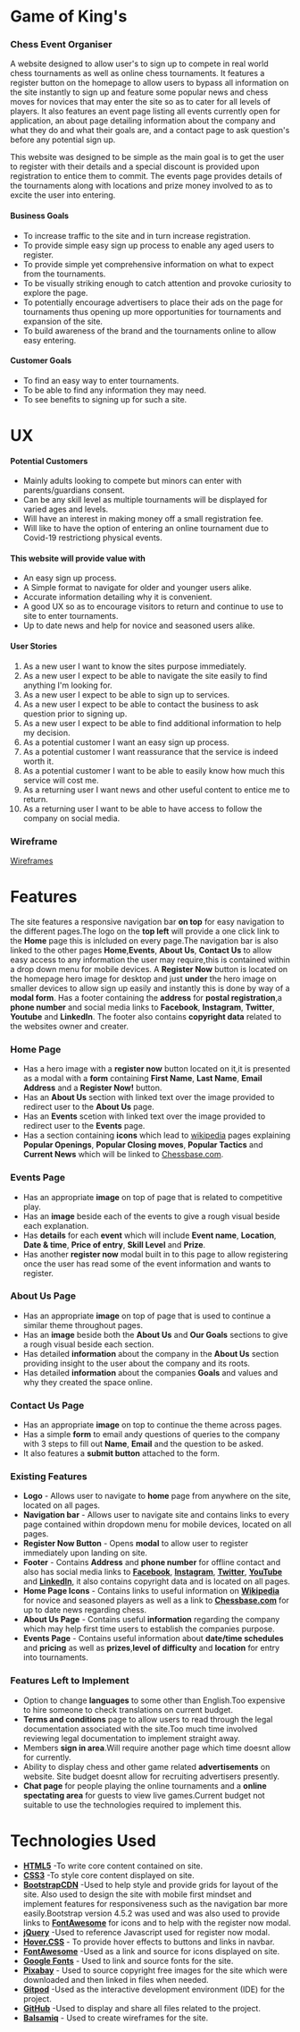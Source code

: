 # Game of King's

### Chess Event Organiser

A website designed to allow user's to sign up to compete in real world chess tournaments as well as online chess tournaments. It features a register button on the homepage to allow users to bypass all information on the site instantly to sign up and feature some popular news and chess moves for novices that may enter the site so as to cater for all levels of players. It also features an event page listing all events currently open for application, an about page detailing information about the company and what they do and what their goals are, and a contact page to ask question's before any potential sign up.

This website was designed to be simple as the main goal is to get the user to register with their details and a special discount is provided upon registration to entice them to commit. The events page provides details of the tournaments along with locations and prize money involved to as to excite the user into entering. 

#### Business Goals
  - To increase traffic to the site and in turn increase registration.
  - To provide simple easy sign up process to enable any aged users to register.
  - To provide simple yet comprehensive information on what to expect from the tournaments.
  - To be visually striking enough to catch attention and provoke curiosity to explore the page.
  - To potentially encourage advertisers to place their ads on the page for tournaments  thus opening up more opportunities for tournaments and expansion of the site.
  - To build awareness of the brand and the tournaments online to allow easy entering.
 
#### Customer Goals
  - To find an easy way to enter tournaments.
  - To be able to find any information they may need.
  - To see benefits to signing up for such a site.

# UX

 #### Potential Customers
  - Mainly adults looking to compete but minors can enter with parents/guardians consent.
  - Can be any skill level as multiple tournaments will be displayed for varied ages and levels.
  - Will have an interest in making money off a small registration fee.
  - Will like to have the option of entering an online tournament due to Covid-19 restrictiong physical events.


#### This website will provide value with
  - An easy sign up process.
  - A Simple format to navigate for older and younger users alike.
  - Accurate information detailing why it is convenient.
  - A good UX so as to encourage visitors to return and continue to use to site to enter tournaments.
  - Up to date news and help for novice and seasoned users alike.

#### User Stories

 1. As a new user I want to know the sites purpose immediately.
 2. As a new user I expect to be able to navigate the site easily to find anything I'm looking for.
 3. As a new user I expect to be able to sign up to services.
 4. As a new user I expect to be able to contact the business to ask question prior to signing up.
 5. As a new user I expect to be able to find additional information to help my decision.
 6. As a potential customer I want an easy sign up process.
 7. As a potential customer I want reassurance that the service is indeed worth it.
 8. As a potential customer I want to be able to easily know how much this service will cost me.
 9. As a returning user I want news and other useful content to entice me to return.
 10. As a returning user I want to be able to have access to follow the company on social media.

 ### Wireframe

[Wireframes](https://github.com/paulvmking/Milestone-1-Game-of-Kings/blob/master/assets/wireframes/wireframe.pdf)

# Features

The site features a responsive navigation bar **on top** for easy navigation to the different pages.The logo on the **top left** will provide a one click link to the **Home** page this is inlcluded on every page.The navigation bar is also linked to the other pages **Home**,**Events**, **About Us**, **Contact Us** to allow easy access to any information the user may require,this is contained within a drop down menu for mobile devices.
A **Register Now** button is located on the homepage hero image for desktop and just **under** the hero image on smaller devices to allow sign up easily and instantly this is done by way of a **modal form**.
Has a footer containing the **address** for **postal registration**,a **phone number** and social media links to **Facebook**, **Instagram**, **Twitter**, **Youtube** and **LinkedIn**.
The footer also contains **copyright data** related to the websites owner and creater.

### Home Page 
- Has a hero image with a **register now** button located on it,it is presented as a modal with a **form** containing **First Name**, **Last Name**, **Email Address** and a **Register Now!** button.
- Has an **About Us** section with linked text over the image provided to redirect user to the **About Us** page.
- Has an **Events** scetion with linked text over the image provided to redirect user to the **Events** page.
- Has a section containing **icons** which lead to [wikipedia](https://www.wikipedia.org/) pages explaining **Popular Openings**, **Popular Closing moves**, **Popular Tactics** and **Current News** which will be linked to [Chessbase.com](https://en.chessbase.com/).

### Events Page 
- Has an appropriate **image** on top of page that is related to competitive play.
- Has an **image** beside each of the events to give a rough visual beside each explanation.
- Has **details** for each **event** which will include **Event name**, **Location**, **Date & time**, **Price of entry**, **Skill Level** and **Prize**.
- Has another **register now** modal built in to this page to allow registering once the user has read some of the event information and wants to register.

### About Us Page
- Has an appropriate **image** on top of page that is used to continue a similar theme throughout pages.
- Has an **image** beside both the **About Us** and **Our Goals** sections to give a rough visual beside each section.
- Has detailed **information** about the company in the **About Us** section providing insight to the user about the company and its roots.
- Has detailed **information** about the companies **Goals** and values and why they created the space online.

### Contact Us Page
- Has an appropriate **image** on top to continue the theme across pages.
- Has a simple **form** to email andy questions of queries to the company with 3 steps to fill out **Name**, **Email** and the question to be asked.
- It also features a **submit button** attached to the form.

### Existing Features 
- **Logo** - Allows user to navigate to **home** page from anywhere on the site, located on all pages.
- **Navigation bar** - Allows user to navigate site and contains links to every page contained within dropdown menu for mobile devices, located on all pages.
- **Register Now Button** - Opens **modal** to allow user to register immediately upon landing on site.
- **Footer** - Contains **Address** and **phone number** for offline contact and also has social media links to **[Facebook](https://www.facebook.com/)**, **[Instagram](https://www.instagram.com/)**, **[Twitter](https://twitter.com/)**, **[YouTube](https://www.youtube.com/)** and **[LinkedIn](https://www.linkedin.com/)**, it also contains copyright data and is located on all pages.
- **Home Page Icons** - Contains links to useful information on **[Wikipedia](https://www.wikipedia.org/)** for novice and seasoned players as well as a link to **[Chessbase.com](https://en.chessbase.com/)** for up to date news regarding chess.
- **About Us Page** - Contains useful **information** regarding the company which may help first time users to establish the companies purpose.
- **Events Page** - Contains useful information about **date/time schedules** and **pricing** as well as **prizes**,**level of difficulty** and **location** for entry into tournaments.

### Features Left to Implement
- Option to change **languages** to some other than English.Too expensive to hire someone to check translations on current budget.
- **Terms and conditions** page to allow users to read through the legal documentation associated with the site.Too much time involved reviewing legal documentation to implement straight away.
- Members **sign in area**.Will require another page which time doesnt allow for currently.
- Ability to display chess and other game related **advertisements** on website. Site budget doesnt allow for recruiting advertisers presently.
- **Chat page** for people playing the online tournaments and a **online spectating area** for guests to view live games.Current budget not suitable to use the technologies required to implement this.

# Technologies Used
- **[HTML5](https://en.wikipedia.org/wiki/HTML5)** -To write core content contained on site.
- **[CSS3](https://en.wikipedia.org/wiki/CSS)** -To style core content displayed on site.
- **[BootstrapCDN](https://www.bootstrapcdn.com/)** -Used to help style and provide grids for layout of the site. Also used to design the site with mobile first mindset and implement features for responsiveness such as the navigation bar more easily.Bootstrap version 4.5.2 was used and was also used to provide links to **[FontAwesome](https://fontawesome.com/)** for icons and to help with the register now modal.
- **[jQuery](https://jquery.com/)** -Used to reference Javascript used for register now modal.
- **[Hover.CSS](https://ianlunn.github.io/Hover/)** - To provide hover effects to buttons and links in navbar.
- **[FontAwesome](https://fontawesome.com/)** -Used as a link and source for icons displayed on site.
- **[Google Fonts](https://fonts.google.com/)** - Used to link and source fonts for the site.
- **[Pixabay](https://pixabay.com/)** - Used to source copyright free images for the site which were downloaded and then linked in files when needed.
- **[Gitpod](https://www.gitpod.io/)** -Used as the interactive development environment (IDE) for the project.
- **[GitHub](https://github.com/)** -Used to display and share all files related to the project.
- **[Balsamiq](https://balsamiq.com/wireframes/?gclid=CjwKCAiA8Jf-BRB-EiwAWDtEGkJ6iKra1Rpbr_P_NWTlH_xSyg5fnl9cG87m1uVtg1HJKb3bCsG0BhoC3yMQAvD_BwE)** - Used to create wireframes for the site.








